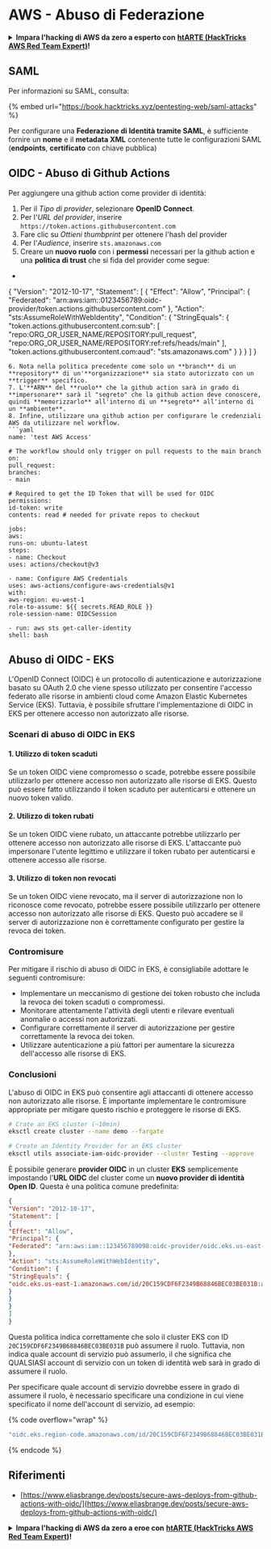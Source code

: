 # AWS - Abuso di Federazione

<details>

<summary><strong>Impara l'hacking di AWS da zero a esperto con</strong> <a href="https://training.hacktricks.xyz/courses/arte"><strong>htARTE (HackTricks AWS Red Team Expert)</strong></a><strong>!</strong></summary>

Altri modi per supportare HackTricks:

* Se vuoi vedere la tua **azienda pubblicizzata su HackTricks** o **scaricare HackTricks in PDF** Controlla i [**PACCHETTI DI ABBONAMENTO**](https://github.com/sponsors/carlospolop)!
* Ottieni il [**merchandising ufficiale di PEASS & HackTricks**](https://peass.creator-spring.com)
* Scopri [**The PEASS Family**](https://opensea.io/collection/the-peass-family), la nostra collezione di [**NFT esclusivi**](https://opensea.io/collection/the-peass-family)
* **Unisciti al** 💬 [**gruppo Discord**](https://discord.gg/hRep4RUj7f) o al [**gruppo Telegram**](https://t.me/peass) o **seguici** su **Twitter** 🐦 [**@hacktricks_live**](https://twitter.com/hacktricks_live)**.**
* **Condividi i tuoi trucchi di hacking inviando PR a** [**HackTricks**](https://github.com/carlospolop/hacktricks) e [**HackTricks Cloud**](https://github.com/carlospolop/hacktricks-cloud) github repos.

</details>

## SAML

Per informazioni su SAML, consulta:

{% embed url="https://book.hacktricks.xyz/pentesting-web/saml-attacks" %}

Per configurare una **Federazione di Identità tramite SAML**, è sufficiente fornire un **nome** e il **metadata XML** contenente tutte le configurazioni SAML (**endpoints**, **certificato** con chiave pubblica)

## OIDC - Abuso di Github Actions

Per aggiungere una github action come provider di identità:

1. Per il _Tipo di provider_, selezionare **OpenID Connect**.
2. Per l'_URL del provider_, inserire `https://token.actions.githubusercontent.com`
3. Fare clic su _Ottieni thumbprint_ per ottenere l'hash del provider
4. Per l'_Audience_, inserire `sts.amazonaws.com`
5. Creare un **nuovo ruolo** con i **permessi** necessari per la github action e una **politica di trust** che si fida del provider come segue:
* ```json
{
"Version": "2012-10-17",
"Statement": [
{
"Effect": "Allow",
"Principal": {
"Federated": "arn:aws:iam::0123456789:oidc-provider/token.actions.githubusercontent.com"
},
"Action": "sts:AssumeRoleWithWebIdentity",
"Condition": {
"StringEquals": {
"token.actions.githubusercontent.com:sub": [
"repo:ORG_OR_USER_NAME/REPOSITORY:pull_request",
"repo:ORG_OR_USER_NAME/REPOSITORY:ref:refs/heads/main"
],
"token.actions.githubusercontent.com:aud": "sts.amazonaws.com"
}
}
}
]
}
```
6. Nota nella politica precedente come solo un **branch** di un **repository** di un'**organizzazione** sia stato autorizzato con un **trigger** specifico.
7. L'**ARN** del **ruolo** che la github action sarà in grado di **impersonare** sarà il "segreto" che la github action deve conoscere, quindi **memorizzarlo** all'interno di un **segreto** all'interno di un **ambiente**.
8. Infine, utilizzare una github action per configurare le credenziali AWS da utilizzare nel workflow.
```yaml
name: 'test AWS Access'

# The workflow should only trigger on pull requests to the main branch
on:
pull_request:
branches:
- main

# Required to get the ID Token that will be used for OIDC
permissions:
id-token: write
contents: read # needed for private repos to checkout

jobs:
aws:
runs-on: ubuntu-latest
steps:
- name: Checkout
uses: actions/checkout@v3

- name: Configure AWS Credentials
uses: aws-actions/configure-aws-credentials@v1
with:
aws-region: eu-west-1
role-to-assume: ${{ secrets.READ_ROLE }}
role-session-name: OIDCSession

- run: aws sts get-caller-identity
shell: bash
```
## Abuso di OIDC - EKS

L'OpenID Connect (OIDC) è un protocollo di autenticazione e autorizzazione basato su OAuth 2.0 che viene spesso utilizzato per consentire l'accesso federato alle risorse in ambienti cloud come Amazon Elastic Kubernetes Service (EKS). Tuttavia, è possibile sfruttare l'implementazione di OIDC in EKS per ottenere accesso non autorizzato alle risorse.

### Scenari di abuso di OIDC in EKS

#### 1. Utilizzo di token scaduti

Se un token OIDC viene compromesso o scade, potrebbe essere possibile utilizzarlo per ottenere accesso non autorizzato alle risorse di EKS. Questo può essere fatto utilizzando il token scaduto per autenticarsi e ottenere un nuovo token valido.

#### 2. Utilizzo di token rubati

Se un token OIDC viene rubato, un attaccante potrebbe utilizzarlo per ottenere accesso non autorizzato alle risorse di EKS. L'attaccante può impersonare l'utente legittimo e utilizzare il token rubato per autenticarsi e ottenere accesso alle risorse.

#### 3. Utilizzo di token non revocati

Se un token OIDC viene revocato, ma il server di autorizzazione non lo riconosce come revocato, potrebbe essere possibile utilizzarlo per ottenere accesso non autorizzato alle risorse di EKS. Questo può accadere se il server di autorizzazione non è correttamente configurato per gestire la revoca dei token.

### Contromisure

Per mitigare il rischio di abuso di OIDC in EKS, è consigliabile adottare le seguenti contromisure:

- Implementare un meccanismo di gestione dei token robusto che includa la revoca dei token scaduti o compromessi.
- Monitorare attentamente l'attività degli utenti e rilevare eventuali anomalie o accessi non autorizzati.
- Configurare correttamente il server di autorizzazione per gestire correttamente la revoca dei token.
- Utilizzare autenticazione a più fattori per aumentare la sicurezza dell'accesso alle risorse di EKS.

### Conclusioni

L'abuso di OIDC in EKS può consentire agli attaccanti di ottenere accesso non autorizzato alle risorse. È importante implementare le contromisure appropriate per mitigare questo rischio e proteggere le risorse di EKS.
```bash
# Crate an EKS cluster (~10min)
eksctl create cluster --name demo --fargate
```

```bash
# Create an Identity Provider for an EKS cluster
eksctl utils associate-iam-oidc-provider --cluster Testing --approve
```
È possibile generare **provider OIDC** in un cluster **EKS** semplicemente impostando l'**URL OIDC** del cluster come un **nuovo provider di identità Open ID**. Questa è una politica comune predefinita:
```json
{
"Version": "2012-10-17",
"Statement": [
{
"Effect": "Allow",
"Principal": {
"Federated": "arn:aws:iam::123456789098:oidc-provider/oidc.eks.us-east-1.amazonaws.com/id/20C159CDF6F2349B68846BEC03BE031B"
},
"Action": "sts:AssumeRoleWithWebIdentity",
"Condition": {
"StringEquals": {
"oidc.eks.us-east-1.amazonaws.com/id/20C159CDF6F2349B68846BEC03BE031B:aud": "sts.amazonaws.com"
}
}
}
]
}
```
Questa politica indica correttamente che solo il cluster EKS con ID `20C159CDF6F2349B68846BEC03BE031B` può assumere il ruolo. Tuttavia, non indica quale account di servizio può assumerlo, il che significa che QUALSIASI account di servizio con un token di identità web sarà in grado di assumere il ruolo.

Per specificare quale account di servizio dovrebbe essere in grado di assumere il ruolo, è necessario specificare una condizione in cui viene specificato il nome dell'account di servizio, ad esempio:&#x20;

{% code overflow="wrap" %}
```bash
"oidc.eks.region-code.amazonaws.com/id/20C159CDF6F2349B68846BEC03BE031B:sub": "system:serviceaccount:default:my-service-account",
```
{% endcode %}

## Riferimenti

* [https://www.eliasbrange.dev/posts/secure-aws-deploys-from-github-actions-with-oidc/](https://www.eliasbrange.dev/posts/secure-aws-deploys-from-github-actions-with-oidc/)

<details>

<summary><strong>Impara l'hacking di AWS da zero a eroe con</strong> <a href="https://training.hacktricks.xyz/courses/arte"><strong>htARTE (HackTricks AWS Red Team Expert)</strong></a><strong>!</strong></summary>

Altri modi per supportare HackTricks:

* Se vuoi vedere la tua **azienda pubblicizzata in HackTricks** o **scaricare HackTricks in PDF** Controlla i [**PIANI DI ABBONAMENTO**](https://github.com/sponsors/carlospolop)!
* Ottieni il [**merchandising ufficiale di PEASS & HackTricks**](https://peass.creator-spring.com)
* Scopri [**The PEASS Family**](https://opensea.io/collection/the-peass-family), la nostra collezione di esclusive [**NFT**](https://opensea.io/collection/the-peass-family)
* **Unisciti al** 💬 [**gruppo Discord**](https://discord.gg/hRep4RUj7f) o al [**gruppo telegram**](https://t.me/peass) o **seguici** su **Twitter** 🐦 [**@hacktricks_live**](https://twitter.com/hacktricks_live)**.**
* **Condividi i tuoi trucchi di hacking inviando PR ai** [**HackTricks**](https://github.com/carlospolop/hacktricks) e [**HackTricks Cloud**](https://github.com/carlospolop/hacktricks-cloud) github repos.

</details>
